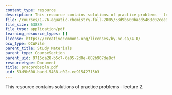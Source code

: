 ```yaml
---
content_type: resource
description: This resource contains solutions of practice problems - lecture 2.
file: /courses/1-76-aquatic-chemistry-fall-2005/53d9b600bacd5468c02cee91542715b3_pracprobsoln.pdf
file_size: 63889
file_type: application/pdf
learning_resource_types: []
license: https://creativecommons.org/licenses/by-nc-sa/4.0/
ocw_type: OCWFile
parent_title: Study Materials
parent_type: CourseSection
parent_uid: 9715ca28-b5c7-6a05-2d0e-682b907de8cf
resourcetype: Document
title: pracprobsoln.pdf
uid: 53d9b600-bacd-5468-c02c-ee91542715b3
---
```

This resource contains solutions of practice problems - lecture 2.
